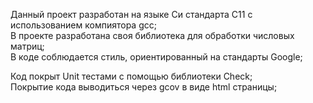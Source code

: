 Данный проект разработан на языке Си стандарта C11 с использованием компиятора gcc;  
В проекте разработана своя библиотека для обработки числовых матриц;  
В коде соблюдается стиль, ориентированный на стандарты Google;

Код покрыт Unit тестами c помощью библиотеки Check;  
Покрытие кода выводиться через gcov в виде html страницы;  